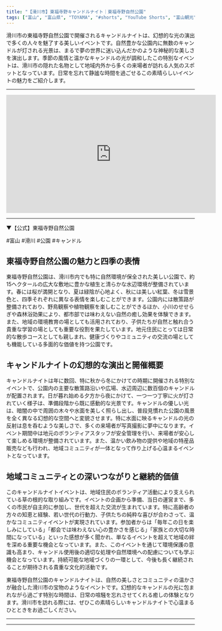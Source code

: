 ```yaml
---
title: "【滑川市】東福寺野キャンドルナイト｜東福寺野自然公園"
tags: ["富山", "富山県", "TOYAMA", "#shorts", "YouTube Shorts", "富山観光", "富山旅行", "北陸観光", "滑川市", "県東部", "神社仏閣", "パワースポット", "公園", "自然", "富山県の観光スポット", "富山県でおすすめの場所", "富山県の見どころ"]
---
```


滑川市の東福寺野自然公園で開催されるキャンドルナイトは、幻想的な光の演出で多くの人々を魅了する美しいイベントです。自然豊かな公園内に無数のキャンドルが灯される光景は、まるで夢の世界に迷い込んだかのような神秘的な美しさを演出します。季節の風情と温かなキャンドルの光が調和したこの特別なイベントは、滑川市の隠れた名物として地域内外から多くの来場者が訪れる人気のスポットとなっています。日常を忘れて静謐な時間を過ごせるこの素晴らしいイベントの魅力をご紹介します。

---

<!-- 🎥 YouTube動画埋め込み -->
<iframe width="560" height="315" src="https://www.youtube.com/embed/Lm9vPkXwF4s" title="YouTube video player" frameborder="0" allowfullscreen></iframe>

---

▼【公式】東福寺野自然公園

#富山 #滑川 #公園 #キャンドル

## 東福寺野自然公園の魅力と四季の表情

東福寺野自然公園は、滑川市内でも特に自然環境が保全された美しい公園で、約15ヘクタールの広大な敷地に豊かな植生と清らかな水辺環境が整備されています。春には桜が満開となり、夏は緑陰が心地よく、秋には美しい紅葉、冬は雪景色と、四季それぞれに異なる表情を楽しむことができます。公園内には散策路が整備されており、野鳥観察や植物観察を楽しむことができるほか、小川のせせらぎや森林浴効果により、都市部では味わえない自然の癒し効果を体験できます。また、地域の環境教育の場としても活用されており、子供たちが自然と触れ合う貴重な学習の場としても重要な役割を果たしています。地元住民にとっては日常的な散歩コースとしても親しまれ、健康づくりやコミュニティの交流の場としても機能している多面的な価値を持つ公園です。

## キャンドルナイトの幻想的な演出と開催概要

キャンドルナイトは年に数回、特に秋から冬にかけての時期に開催される特別なイベントで、公園内の主要な散策路沿いや広場、水辺周辺に数百個のキャンドルが配置されます。日が暮れ始める夕方から夜にかけて、一つ一つ丁寧に火が灯されていく様子は、準備段階から既に感動的な光景です。キャンドルの優しい光は、暗闇の中で周囲の木々や水面を美しく照らし出し、普段見慣れた公園の風景を全く異なる幻想的な空間へと変貌させます。特に水面に映るキャンドルの光の反射は息を呑むような美しさで、多くの来場者が写真撮影に夢中になります。イベント期間中は地元のボランティアスタッフが安全管理を行い、来場者が安心して楽しめる環境が整備されています。また、温かい飲み物の提供や地域の特産品販売なども行われ、地域コミュニティが一体となって作り上げる心温まるイベントとなっています。

## 地域コミュニティとの深いつながりと継続的価値

このキャンドルナイトイベントは、地域住民のボランティア活動により支えられている草の根的な取り組みです。イベントの企画から準備、当日の運営まで、多くの市民が自主的に参加し、世代を超えた交流が生まれています。特に高齢者の方々の知恵と経験、若い世代の行動力、子供たちの純粋な喜びが合わさって、温かなコミュニティイベントが実現されています。参加者からは「毎年この日を楽しみにしている」「都会では味わえない心の豊かさを感じる」「家族との大切な時間になっている」といった感想が多く聞かれ、単なるイベントを超えて地域の絆を深める重要な機会となっています。また、このイベントを通じて環境保護の意識も高まり、キャンドル使用後の適切な処理や自然環境への配慮についても学ぶ機会となっています。持続可能な地域づくりの一環として、今後も長く継続されることが期待される貴重な文化的活動です。

東福寺野自然公園のキャンドルナイトは、自然の美しさとコミュニティの温かさが融合した滑川市の宝物のようなイベントです。幻想的なキャンドルの光に包まれながら過ごす特別な時間は、日常の喧騒を忘れさせてくれる癒しの体験となります。滑川市を訪れる際には、ぜひこの素晴らしいキャンドルナイトで心温まるひとときをお過ごしください。

---

<!-- 🗺 Googleマップ（自動表示: page.tsxで地域名から自動生成） -->

<!-- 📍 宿泊リンク（自動表示: page.tsxで地域別リンクを自動生成）
     - タイトルから地域名を抽出
     - JTB / 楽天トラベル / じゃらん / 一休.com 対応
     - 環境変数でプロバイダー切替可能
-->

<!-- 📚 関連記事（自動表示: page.tsxで同カテゴリから2件自動選択） -->

<!-- 🏷️ タグ（自動表示: page.tsxで記事最下部に自動配置） -->

---

<!--
【記事文字数ルール】
- 基本文字数: 最低1000文字以上
- 推奨文字数: 1000〜1500文字（スマホ読みやすさ最優先）
- 上限なし: 情報量的に必要な場合は1500文字や2000文字を超えても良い
- 判断基準: 読者にとって価値ある情報を過不足なく提供できる文字数

【記事構成の最終形】
1. タイトル・動画・本文
2. まとめ
3. Googleマップ（見出しなし、マップのみ自動表示）
4. **宿泊リンク（地域別自動生成）** ← 2025年10月7日追加
5. 関連記事（H3、同カテゴリから2件自動選択）
6. タグ（記事最下部に自動表示）
7. ナビゲーションボタン

【宿泊リンクシステム仕様】
- タイトルから地域名を自動抽出（【〇〇市】形式優先）
- 北陸地方地域辞書: 富山/石川/福井の主要都市対応
- 対応プロバイダー: JTB（既定）/ 楽天トラベル / じゃらん / 一休.com
- 環境変数で切替: NEXT_PUBLIC_DEFAULT_TRAVEL_PROVIDER
- URLテンプレート: 地域名自動エンコード + アフィリエイトID挿入
- 配置位置: Googleマップ直後、関連記事より前

【自動生成セクション】
※以下はpage.tsxで自動生成されるため、記事本文には含めない
- Googleマップ: タイトル【】内の地域名から生成
- 宿泊リンク: 地域名抽出 → Deeplink生成 → スタイル適用
- 関連記事: 同カテゴリから2件を自動選択・リンク化
- タグ: 記事データから最下部に自動配置

【削除済みセクション】
※アクセス方法・周辺情報・公式リンクセクションは不要（2025年10月5日削除）

【AdSense・アフィリエイト】
- Google AdSense: 全ページ自動読み込み（layout.tsx）
- アフィリエイトスクリプト: AffilScript（layout.tsx）
- data-affil属性での動的リンク変換機能あり（現在は宿泊リンクで代替）

【最終更新】2025年10月7日 - 地域別宿泊リンク自動生成システム実装
-->

